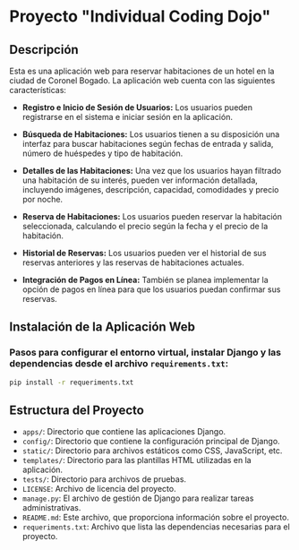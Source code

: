 # Proyecto "Individual Coding Dojo"

## Descripción 
Esta es una aplicación web para reservar habitaciones de un hotel en la ciudad de Coronel Bogado. La aplicación web cuenta con las siguientes características:

- **Registro e Inicio de Sesión de Usuarios:** Los usuarios pueden registrarse en el sistema e iniciar sesión en la aplicación.

- **Búsqueda de Habitaciones:** Los usuarios tienen a su disposición una interfaz para buscar habitaciones según fechas de entrada y salida, número de huéspedes y tipo de habitación.

- **Detalles de las Habitaciones:** Una vez que los usuarios hayan filtrado una habitación de su interés, pueden ver información detallada, incluyendo imágenes, descripción, capacidad, comodidades y precio por noche.

- **Reserva de Habitaciones:** Los usuarios pueden reservar la habitación seleccionada, calculando el precio según la fecha y el precio de la habitación.

- **Historial de Reservas:** Los usuarios pueden ver el historial de sus reservas anteriores y las reservas de habitaciones actuales.

- **Integración de Pagos en Línea:** También se planea implementar la opción de pagos en línea para que los usuarios puedan confirmar sus reservas.

## Instalación de la Aplicación Web 

### Pasos para configurar el entorno virtual, instalar Django y las dependencias desde el archivo `requirements.txt`:

```bash
pip install -r requeriments.txt
```

## Estructura del Proyecto


- `apps/`: Directorio que contiene las aplicaciones Django.
- `config/`: Directorio que contiene la configuración principal de Django.
- `static/`: Directorio para archivos estáticos como CSS, JavaScript, etc.
- `templates/`: Directorio para las plantillas HTML utilizadas en la aplicación.
- `tests/`: Directorio para archivos de pruebas.
- `LICENSE`: Archivo de licencia del proyecto.
- `manage.py`: El archivo de gestión de Django para realizar tareas administrativas.
- `README.md`: Este archivo, que proporciona información sobre el proyecto.
- `requeriments.txt`: Archivo que lista las dependencias necesarias para el proyecto.


